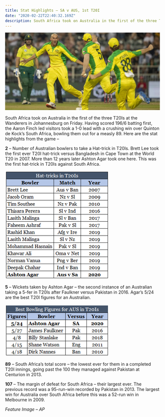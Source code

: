 ```yaml
---
title: Stat Highlights – SA v AUS, 1st T20I
date: "2020-02-22T22:40:32.169Z"
description: South Africa took on Australia in the first of the three T20Is at the Wanderers in Johannesburg on Friday. Having scored 196/6 batting first, the Aaron Finch led visitors took a 1-0 lead with a crushing win over Quinton de Kock’s South Africa, bowling them out for a measly 89. Here are the stat highlights from the game –
---
```


![Australian Cricket Team Celebrating after a wicket](./Agar.jpg)

South Africa took on Australia in the first of the three T20Is at the Wanderers in Johannesburg on Friday. Having scored 196/6 batting first, the Aaron Finch led visitors took a 1-0 lead with a crushing win over Quinton de Kock’s South Africa, bowling them out for a measly 89. Here are the stat highlights from the game –

**2** – Number of Australian bowlers to take a Hat-trick in T20Is. Brett Lee took the first ever T20I hat-trick versus Bangladesh in Cape Town at the World T20 in 2007. More than 12 years later Ashton Agar took one here. This was the first hat-trick in T20Is against South Africa.

![List of T20I Hat-tricks](./T20I-Hattricks.png)

**5** – Wickets taken by Ashton Agar – the second instance of an Australian taking a 5-fer in T20Is after Faulkner versus Pakistan in 2016. Agar’s 5/24 are the best T20I figures for an Australian.

![List of Best Bowling Figures in T20I for Australia](./BBF-Aus-T20I.png)

**89** – South Africa’s total score – the lowest ever for them in a completed T20I innings, going past the 100 they managed against Pakistan at Centurion in 2013.

**107** – The margin of defeat for South Africa – their largest ever. The previous record was a 95-run-win recorded by Pakistan in 2013. The largest win for Australia over South Africa before this was a 52-run win in Melbourne in 2009.

*Feature Image – AP*
